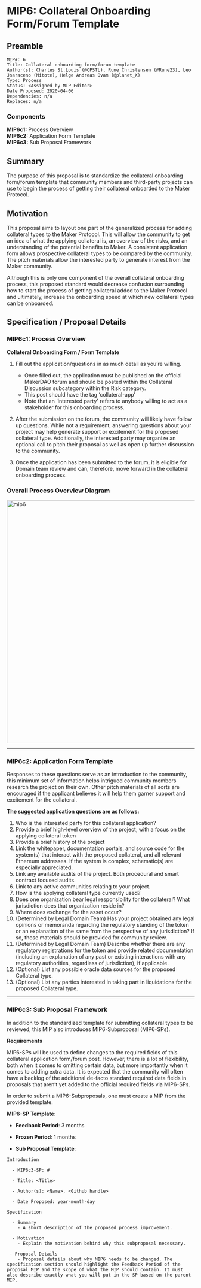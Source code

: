 # MIP6: Collateral Onboarding Form/Forum Template

## Preamble
```
MIP#: 6
Title: Collateral onboarding form/forum template
Author(s): Charles St.Louis (@CPSTL), Rune Christensen (@Rune23), Leo Jsaraceno (Mitote), Helge Andreas Qvam (@planet_X)
Type: Process
Status: <Assigned by MIP Editor>
Date Proposed: 2020-04-06
Dependencies: n/a
Replaces: n/a
```

### Components
**MIP6c1:** Process Overview  
**MIP6c2:** Application Form Template  
**MIP6c3:** Sub Proposal Framework  

## Summary

The purpose of this proposal is to standardize the collateral onboarding form/forum template that community members and third-party projects can use to begin the process of getting their collateral onboarded to the Maker Protocol.

## Motivation

This proposal aims to layout one part of the generalized process for adding collateral types to the Maker Protocol. This will allow the community to get an idea of what the applying collateral is, an overview of the risks, and an understanding of the potential benefits to Maker. A consistent application form allows prospective collateral types to be compared by the community. The pitch materials allow the interested party to generate interest from the Maker community.

Although this is only one component of the overall collateral onboarding process, this proposed standard would decrease confusion surrounding how to start the process of getting collateral added to the Maker Protocol and ultimately, increase the onboarding speed at which new collateral types can be onboarded.

## Specification / Proposal Details

### MIP6c1: Process Overview

**Collateral Onboarding Form / Form Template**
1.  Fill out the application/questions in as much detail as you’re willing.
    

	-   Once filled out, the application must be published on the official MakerDAO forum and should be posted within the Collateral Discussion subcategory within the Risk category.
	-   This post should have the tag ‘collateral-app’
	-   Note that an 'interested party' refers to anybody willing to act as a stakeholder for this onboarding process.
    

2.  After the submission on the forum, the community will likely have follow up questions. While not a requirement, answering questions about your project may help generate support or excitement for the proposed collateral type. Additionally, the interested party may organize an optional call to pitch their proposal as well as open up further discussion to the community. 
    
3.  Once the application has been submitted to the forum, it is eligible for Domain team review and can, therefore, move forward in the collateral onboarding process.
    

### Overall Process Overview Diagram

<img width="649" alt="mip6" src="https://user-images.githubusercontent.com/32653033/79087563-ad136e00-7d0d-11ea-89b2-679747275ecf.png">

---
### MIP6c2: Application Form Template

Responses to these questions serve as an introduction to the community, this minimum set of information helps intrigued community members research the project on their own. Other pitch materials of all sorts are encouraged if the applicant believes it will help them garner support and excitement for the collateral.

**The suggested application questions are as follows:**

1. Who is the interested party for this collateral application?
2. Provide a brief high-level overview of the project, with a focus on the applying collateral token
3. Provide a brief history of the project
4. Link the whitepaper, documentation portals, and source code for the system(s) that interact with the proposed collateral, and all relevant Ethereum addresses. If the system is complex, schematic(s) are especially appreciated.
5. Link any available audits of the project. Both procedural and smart contract focused audits. 
6. Link to any active communities relating to your project.
7. How is the applying collateral type currently used?
8. Does one organization bear legal responsibility for the collateral? What jurisdiction does that organization reside in?
9. Where does exchange for the asset occur?
10. (Determined by Legal Domain Team) Has your project obtained any legal opinions or memoranda regarding the regulatory standing of the token or an explanation of the same from the perspective of any jurisdiction? If so, those materials should be provided for community review.
11. (Determined by Legal Domain Team) Describe whether there are any regulatory registrations for the token and provide related documentation (including an explanation of any past or existing interactions with any regulatory authorities, regardless of jurisdiction), if applicable.
12. (Optional) List any possible oracle data sources for the proposed Collateral type.
13. (Optional) List any parties interested in taking part in liquidations for the proposed Collateral type.

    
---
### MIP6c3: Sub Proposal Framework

In addition to the standardized template for submitting collateral types to be reviewed, this MIP also introduces MIP6-Subproposal (MIP6-SPs).

**Requirements**

MIP6-SPs will be used to define changes to the required fields of this collateral application form/forum post. However, there is a lot of flexibility, both when it comes to omitting certain data, but more importantly when it comes to adding extra data. It is expected that the community will often have a backlog of the additional de-facto standard required data fields in proposals that aren’t yet added to the official required fields via MIP6-SPs.

In order to submit a MIP6-Subproposals, one must create a MIP from the provided template.

**MIP6-SP Template:**  

- **Feedback Period**: 3 months

- **Frozen Period**: 1 months

- **Sub Proposal Template**:




```
Introduction 

  - MIP6c3-SP: #

  - Title: <Title>

  - Author(s): <Name>, <Github handle>

  - Date Proposed: year-month-day

Specification 

  - Summary
    - A short description of the proposed process improvement.

  - Motivation
    - Explain the motivation behind why this subproposal necessary.

 - Proposal Details
    - Proposal details about why MIP6 needs to be changed. The specification section should highlight the Feedback Period of the proposal MIP and the scope of what the MIP should contain. It must also describe exactly what you will put in the SP based on the parent MIP.
